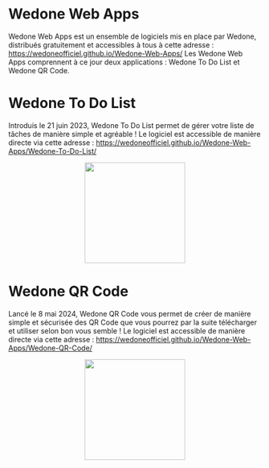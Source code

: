 # Wedone Web Apps

Wedone Web Apps est un ensemble de logiciels mis en place par Wedone, distribués gratuitement et accessibles à tous à cette adresse : https://wedoneofficiel.github.io/Wedone-Web-Apps/
Les Wedone Web Apps comprennent à ce jour deux applications : Wedone To Do List et Wedone QR Code.

# Wedone To Do List

Introduis le 21 juin 2023, Wedone To Do List permet de gérer votre liste de tâches de manière simple et agréable  ! Le logiciel est accessible de manière directe via cette adresse : https://wedoneofficiel.github.io/Wedone-Web-Apps/Wedone-To-Do-List/
<p align="center">
  <img src="https://wedoneofficiel.github.io/Wedone-Web-Apps/logo-todo.png" width="200" height="200" />
</p>

# Wedone QR Code

Lancé le 8 mai 2024, Wedone QR Code vous permet de créer de manière simple et sécurisée des QR Code que vous pourrez par la suite télécharger et utiliser selon bon vous semble ! Le logiciel est accessible de manière directe via cette adresse : https://wedoneofficiel.github.io/Wedone-Web-Apps/Wedone-QR-Code/
<p align="center">
  <img src="https://wedoneofficiel.github.io/Wedone-Web-Apps/logo-qr.png" width="200" height="200" />
</p>
